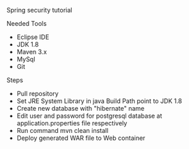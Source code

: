 Spring security tutorial

Needed Tools

- Eclipse IDE
- JDK 1.8
- Maven 3.x
- MySql
- Git


Steps

- Pull repository
- Set JRE System Library in java Build Path point to JDK 1.8
- Create new database with "hibernate" name
- Edit user and password for postgresql database at application.properties file respectively
- Run command mvn clean install
- Deploy generated WAR file to Web container


 
